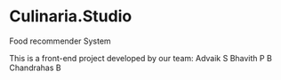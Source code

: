 # Culinaria.Studio

Food recommender System

This is a front-end project developed by our team: 
  Advaik S
  Bhavith P B
  Chandrahas B
